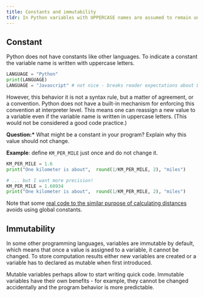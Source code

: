 ```yaml
---
title: Constants and immutability
tldr: In Python variables with UPPERCASE names are assumed to remain unchanged.
---
```


## Constant

Python does not have constants like other languages. To indicate a constant the variable name is written with uppercase letters.

```python
LANGUAGE = "Python"
print(LANGUAGE)
LANGUAGE = "Javascript" # not nice - breaks reader expectations about LANGUAGE variable
```

However, this behavior it is not a syntax rule, but a matter of agreement, or a convention.
Python does not have a built-in mechanism for enforcing this convention at interpreter level.
This means one can reassign a new value to a variable even if the variable name is written
in uppercase letters. (This would not be considered a good code practice.)

**Question:\*** What might be a constant in your program? Explain why this value should not change.

**Example**: define `KM_PER_MILE` just once and do not change it.

```python
KM_PER_MILE = 1.6
print("One kilometer is about",  round(1/KM_PER_MILE, 2), "miles")

# ... but I want more precision!
KM_PER_MILE = 1.60934
print("One kilometer is about",  round(1/KM_PER_MILE, 2), "miles")
```

Note that some [real code to the similar purpose of calculating distances][geopy]
avoids using global constants.

[geopy]: https://github.com/geopy/geopy/blob/master/geopy/units.py

## Immutability

In some other programming languages, variables are immutable by default,
which means that once a value is assigned to a variable, it cannot be changed.
To store computation results either new variables are created or a variable has to
declared as mutable when first introduced.

Mutable variables perhaps allow to start writing quick code.
Immutable variables have their own benefits - for example,
they cannot be changed accidentally and the program behavior is more predictable.
